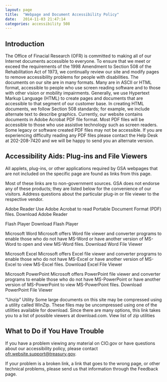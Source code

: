 ```yaml
---
layout: page
title:  "Webpage and Document Accessibility Policy"
date:   2014-11-03 21:47:14
categories: accessibility 508
---
```


## Introduction

The Office of Finacial Research (OFR) is committed to making all of our Internet documents accessible to everyone. To ensure that we meet or exceed the requirements of the 1998 Amendment to Section 508 of the Rehabilitation Act of 1973, we continually review our site and modify pages to remove accessibility problems for people with disabilities. The documents on our site are in many formats. Many are in ASCII or HTML format, accessible to people who use screen reading software and to those with other vision or mobility impairments. Generally, we use Hypertext Markup Language (HTML) to create pages and documents that are accessible to that segment of our customer base. In creating HTML documents, we follow Section 508 standards; for example, we include alternate text to describe graphics. Currently, our website contains documents in Adobe Acrobat PDF file format. Most PDF files will be accessible to those who use assistive technology such as screen readers. Some legacy or software created PDF files may not be accessible. If you are experiencing difficulty reading any PDF files please contact the Help Desk at 202-208-7420 and we will be happy to send you an alternate version.

 
## Accessibility Aids: Plug-ins and File Viewers

All applets, plug-ins, or other applications required by GSA webpages that are not included on the specific page are found as links from this page.

Most of these links are to non-government sources. GSA does not endorse any of these products; they are listed below for the convenience of our visitors. Address questions about the particular plug-in or file viewer to the respective vendor.

Adobe Reader
Use Adobe Acrobat to read Portable Document Format (PDF) files. 
Download Adobe Reader

Flash Player
Download Flash Player

Microsoft Word
Microsoft offers Word file viewer and converter programs to enable those who do not have MS-Word or have another version of MS-Word to open and view MS-Word files.
Download Word File Viewer

Microsoft Excel
Microsoft offers Excel file viewer and converter programs to enable those who do not have MS-Excel or have another version of MS-Excel to view MS-Excel files.
Download Excel File Viewer

Microsoft PowerPoint
Microsoft offers PowerPoint file viewer and converter programs to enable those who do not have MS-PowerPoint or have another version of MS-PowerPoint to view MS-PowerPoint files.
Download PowerPoint File Viewer

“Unzip” Utility
Some large documents on this site may be compressed using a utility called WinZip. These files may be uncompressed using one of the utilities available for download. Since there are many options, this link takes you to a list of possible viewers at download.com.
View list of zip utilities

 
## What to Do if You Have Trouble
If you have a problem viewing any material on CIO.gov or have questions about our accessibility policy, please contact  ofr.website.support@treasury.gov.

If your problem is a broken link, a link that goes to the wrong page, or other technical problems, please send us that information through the Feedback page.